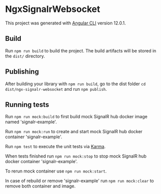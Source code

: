 # NgxSignalrWebsocket

This project was generated with [Angular CLI](https://github.com/angular/angular-cli) version 12.0.1.

## Build

Run `npm run build` to build the project. The build artifacts will be stored in the `dist/` directory.

## Publishing

After building your library with `npm run build`, go to the dist folder `cd dist/ngx-signalr-websocket` and run `npm publish`.

## Running tests

Run `npm run mock:build` to first build mock SignalR hub docker image named 'signalr-example'.

Run `npm run mock:run` to create and start mock SignalR hub docker container 'signalr-example'.

Run `npm test` to execute the unit tests via [Karma](https://karma-runner.github.io).

When tests finished run `npm run mock:stop` to stop mock SignalR hub docker container 'signalr-example'.

To rerun mock container use `npm run mock:start`.

In case of rebuild or remove 'signalr-example' run `npm run mock:clear` to remove both container and image.
